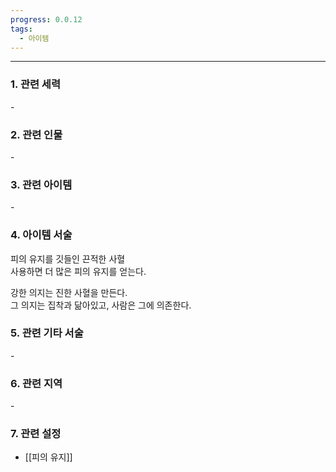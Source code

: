```yaml
---
progress: 0.0.12
tags:
  - 아이템
---
```

---
### 1. 관련 세력 
 \-

### 2. 관련 인물
 \-

### 3. 관련 아이템
\-

### 4. 아이템 서술
피의 유지를 깃들인 끈적한 사혈  
사용하면 더 많은 피의 유지를 얻는다.  
  
강한 의지는 진한 사혈을 만든다.  
그 의지는 집착과 닮아있고, 사람은 그에 의존한다.

### 5. 관련 기타 서술
\-
### 6. 관련 지역
\-

### 7. 관련 설정
- [[피의 유지]]